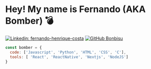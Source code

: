 # Hey! My name is Fernando (AKA Bomber) 💣 

[![Linkedin: fernando-henrique-costa](https://img.shields.io/badge/-fernando&#8722;henrique&#8722;costa-blue?style=flat-square&logo=Linkedin&logoColor=white&link=https://www.linkedin.com/in/fernando-henrique-costa/)](https://www.linkedin.com/in/fernando-henrique-costa/)
[![GitHub Bonbisu](https://img.shields.io/github/followers/Bonbisu?label=follow&style=social)](https://github.com/Bonbisu)

```javascript
const bomber = {
  code: ['Javascript', 'Python', 'HTML', 'CSS', 'C'],
  tools: [ 'React', 'ReactNative', 'Nextjs', 'NodeJS']
}
```
